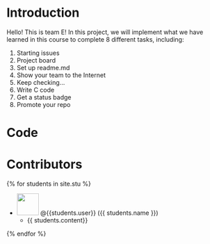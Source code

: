 # Introduction
Hello! This is team E!
In this project, we will implement what we have learned in this course to complete 8 different tasks, including:
1. Starting issues
2. Project board
3. Set up readme.md 
4. Show your team to the Internet
5. Keep checking... 
6. Write C code 
7. Get a status badge
8. Promote your repo

# Code
# Contributors
{% for students in site.stu %}
* <img src="{{ students.image }}" width="50" height="50"> <span>@{{students.user}}</span> ({{ students.name }})
  * {{ students.content}}

{% endfor %}
